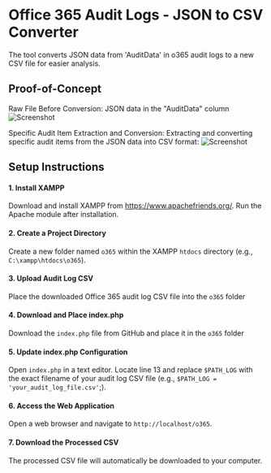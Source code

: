# Office 365 Audit Logs - JSON to CSV Converter
The tool converts JSON data from 'AuditData' in o365 audit logs to a new CSV file for easier analysis.

## Proof-of-Concept
Raw File Before Conversion: JSON data in the "AuditData" column
![Screenshot](https://blogger.googleusercontent.com/img/b/R29vZ2xl/AVvXsEjxWqE9c5YhVFeqPojjxtnFlvDa82WpCSa8rOffxDBfLU6hGasRr2_qlRmY8dQt8ueZxc29aV5asb980u8g0HeOAXQXHOaJ44QPb5Q5dnV_KWaUE0YIKOUYCLSv0LqPx22VuW6Jk33eggmBf3kADsDJvs-c4V9r3egwN8kFDa_twIl20NEuEH7JXQ12MY7n/s1600/Screenshot%202024-10-25%20082037.png)

Specific Audit Item Extraction and Conversion: Extracting and converting specific audit items from the JSON data into CSV format:
![Screenshot](https://blogger.googleusercontent.com/img/b/R29vZ2xl/AVvXsEih4Md5ngjRNdXOzfOxByrhcsNYMQnNhyphenhyphentezq7mHJxN-9YVQQXu1-INb2z1cb1A8nuAmd_tCrWFFZ65GYXl1Cw_hL_uEOBbfcumSDCqAp2dr6T4EdoXDXxHoO4_JdCWnJNHcWNc5397SZmuRJ-LGsVwdW6uTZG41v8YxF8B2bKn3nuanaLOcEM9Ur1-lVEw/s1600/Screenshot%202024-10-25%20082543.png)

## Setup Instructions
#### 1. Install XAMPP
Download and install XAMPP from https://www.apachefriends.org/. Run the Apache module after installation.

#### 2. Create a Project Directory
Create a new folder named `o365` within the XAMPP `htdocs` directory (e.g., `C:\xampp\htdocs\o365`).

#### 3. Upload Audit Log CSV
Place the downloaded Office 365 audit log CSV file into the `o365` folder

#### 4. Download and Place index.php
Download the `index.php` file from GitHub and place it in the `o365` folder

#### 5. Update index.php Configuration
Open `index.php` in a text editor. Locate line 13 and replace `$PATH_LOG` with the exact filename of your audit log CSV file (e.g., `$PATH_LOG = 'your_audit_log_file.csv'`;).

#### 6. Access the Web Application
Open a web browser and navigate to `http://localhost/o365`.

#### 7. Download the Processed CSV
The processed CSV file will automatically be downloaded to your computer.
